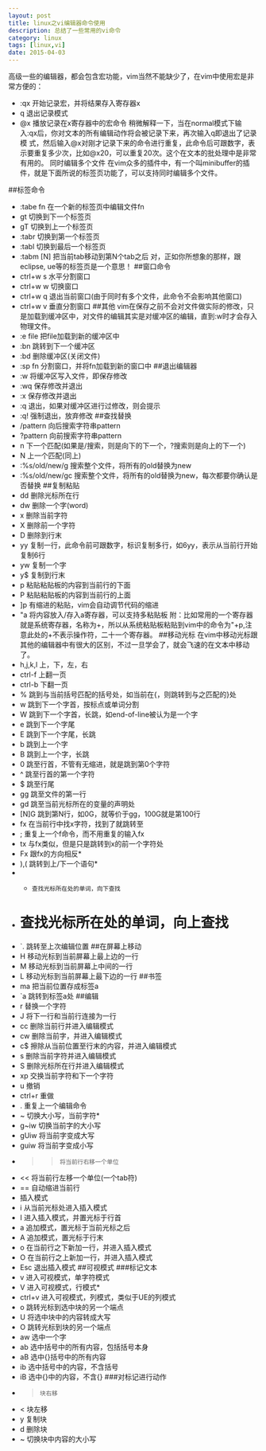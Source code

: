 ```yaml
---
layout: post
title: linux之vi编辑器命令使用
description: 总结了一些常用的vi命令
category: linux
tags: [linux,vi]
date: 2015-04-03
---
```

高级一些的编辑器，都会包含宏功能，vim当然不能缺少了，在vim中使用宏是非常方便的：
*    :qx     开始记录宏，并将结果存入寄存器x
*    q     退出记录模式
*    @x     播放记录在x寄存器中的宏命令
稍微解释一下，当在normal模式下输入:qx后，你对文本的所有编辑动作将会被记录下来，再次输入q即退出了记录模
式，然后输入@x对刚才记录下来的命令进行重复，此命令后可跟数字，表示要重复多少次，比如@x20，可以重复20次。这个在文本的批处理中是非常有用的。
同时编辑多个文件
在vim众多的插件中，有一个叫minibuffer的插件，就是下面所说的标签页功能了，可以支持同时编辑多个文件。
<!-- more -->
##标签命令
*   :tabe fn     在一个新的标签页中编辑文件fn
*   gt     切换到下一个标签页
*   gT     切换到上一个标签页
*   :tabr     切换到第一个标签页
*   :tabl     切换到最后一个标签页
*   :tabm [N]     把当前tab移动到第N个tab之后
对，正如你所想象的那样，跟eclipse, ue等的标签页是一个意思！
##窗口命令
*   ctrl+w s     水平分割窗口
*   ctrl+w w     切换窗口
*   ctrl+w q     退出当前窗口(由于同时有多个文件，此命令不会影响其他窗口)
*   ctrl+w v     垂直分割窗口
##其他
vim在保存之前不会对文件做实际的修改，只是加载到缓冲区中，对文件的编辑其实是对缓冲区的编辑，直到:w时才会存入物理文件。
*   :e file     把file加载到新的缓冲区中
*   :bn     跳转到下一个缓冲区
*   :bd     删除缓冲区(关闭文件)
*   :sp fn     分割窗口，并将fn加载到新的窗口中
##退出编辑器
*   :w     将缓冲区写入文件，即保存修改
*   :wq     保存修改并退出
*   :x     保存修改并退出
*   :q     退出，如果对缓冲区进行过修改，则会提示
*   :q!     强制退出，放弃修改
##查找替换
*   /pattern     向后搜索字符串pattern
*   ?pattern     向前搜索字符串pattern
*   n     下一个匹配(如果是/搜索，则是向下的下一个，?搜索则是向上的下一个)
*   N     上一个匹配(同上)
*   :%s/old/new/g     搜索整个文件，将所有的old替换为new
*   :%s/old/new/gc     搜索整个文件，将所有的old替换为new，每次都要你确认是否替换
##复制粘贴
*   dd     删除光标所在行
*   dw     删除一个字(word)
*   x     删除当前字符
*   X     删除前一个字符
*   D     删除到行末
*   yy     复制一行，此命令前可跟数字，标识复制多行，如6yy，表示从当前行开始复制6行
*   yw     复制一个字
*   y$     复制到行末
*   p     粘贴粘贴板的内容到当前行的下面
*   P     粘贴粘贴板的内容到当前行的上面
*   ]p     有缩进的粘贴，vim会自动调节代码的缩进
*   "a     将内容放入/存入a寄存器，可以支持多粘贴板
附：比如常用的一个寄存器就是系统寄存器，名称为+，所以从系统粘贴板粘贴到vim中的命令为"+p,注意此处的+不表示操作符，二十一个寄存器。
##移动光标
在vim中移动光标跟其他的编辑器中有很大的区别，不过一旦学会了，就会飞速的在文本中移动了。
*   h,j,k,l     上，下，左，右
*   ctrl-f     上翻一页
*   ctrl-b     下翻一页
*   %     跳到与当前括号匹配的括号处，如当前在{，则跳转到与之匹配的}处
*   w     跳到下一个字首，按标点或单词分割
*   W     跳到下一个字首，长跳，如end-of-line被认为是一个字
*   e     跳到下一个字尾
*   E     跳到下一个字尾，长跳
*   b     跳到上一个字
*   B     跳到上一个字，长跳
*   0     跳至行首，不管有无缩进，就是跳到第0个字符
*   ^     跳至行首的第一个字符
*   $     跳至行尾
*   gg     跳至文件的第一行
*   gd     跳至当前光标所在的变量的声明处
*   [N]G     跳到第N行，如0G，就等价于gg，100G就是第100行
*   fx     在当前行中找x字符，找到了就跳转至
*   ;     重复上一个f命令，而不用重复的输入fx
*   tx     与fx类似，但是只是跳转到x的前一个字符处
*   Fx     跟fx的方向相反*   
*   ),(     跳转到上/下一个语句*   
*   *     查找光标所在处的单词，向下查找
*   #     查找光标所在处的单词，向上查找
*   `.     跳转至上次编辑位置
##在屏幕上移动
*   H     移动光标到当前屏幕上最上边的一行
*   M     移动光标到当前屏幕上中间的一行
*   L     移动光标到当前屏幕上最下边的一行
##书签
*   ma     把当前位置存成标签a
*   `a     跳转到标签a处
##编辑
*   r     替换一个字符
*   J     将下一行和当前行连接为一行
*   cc     删除当前行并进入编辑模式
*   cw     删除当前字，并进入编辑模式
*   c$     擦除从当前位置至行末的内容，并进入编辑模式
*   s     删除当前字符并进入编辑模式
*   S     删除光标所在行并进入编辑模式
*   xp     交换当前字符和下一个字符
*   u     撤销
*   ctrl+r     重做
*   .     重复上一个编辑命令
*   ~     切换大小写，当前字符*   
*   g~iw     切换当前字的大小写
*   gUiw     将当前字变成大写
*   guiw     将当前字变成小写
*   >>     将当前行右移一个单位
*   <<     将当前行左移一个单位(一个tab符)
*   ==     自动缩进当前行
*   插入模式
*   i     从当前光标处进入插入模式
*   I     进入插入模式，并置光标于行首
*   a     追加模式，置光标于当前光标之后
*   A     追加模式，置光标于行末
*   o     在当前行之下新加一行，并进入插入模式
*   O     在当前行之上新加一行，并进入插入模式
*   Esc     退出插入模式
##可视模式
###标记文本
*   v     进入可视模式，单字符模式
*   V     进入可视模式，行模式*   
*   ctrl+v     进入可视模式，列模式，类似于UE的列模式
*   o     跳转光标到选中块的另一个端点
*   U     将选中块中的内容转成大写
*   O     跳转光标到块的另一个端点
*   aw     选中一个字
*   ab     选中括号中的所有内容，包括括号本身
*   aB     选中{}括号中的所有内容
*   ib     选中括号中的内容，不含括号
*   iB     选中{}中的内容，不含{}
###对标记进行动作
*   >     块右移
*   <     块左移
*   y     复制块
*   d     删除块
*   ~     切换块中内容的大小写
